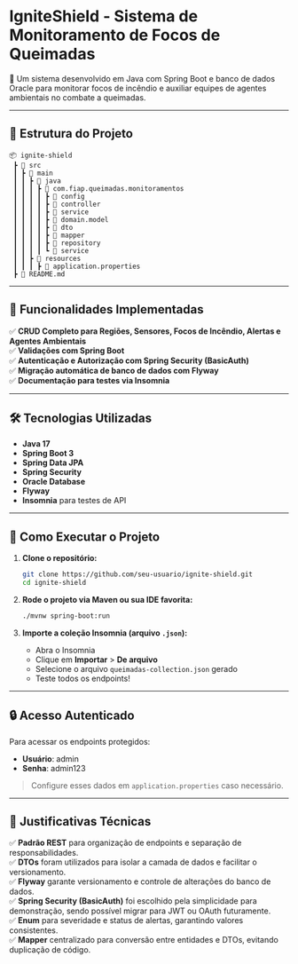 
# IgniteShield - Sistema de Monitoramento de Focos de Queimadas

🚀 Um sistema desenvolvido em Java com Spring Boot e banco de dados Oracle para monitorar focos de incêndio e auxiliar equipes de agentes ambientais no combate a queimadas.

---

## 📂 Estrutura do Projeto

```
📦 ignite-shield
 ┣ 📂 src
 ┃ ┣ 📂 main
 ┃ ┃ ┣ 📂 java
 ┃ ┃ ┃ ┣ 📂 com.fiap.queimadas.monitoramentos
 ┃ ┃ ┃ ┃ ┣ 📂 config
 ┃ ┃ ┃ ┃ ┣ 📂 controller
 ┃ ┃ ┃ ┃ ┣ 📂 service
 ┃ ┃ ┃ ┃ ┣ 📂 domain.model
 ┃ ┃ ┃ ┃ ┣ 📂 dto
 ┃ ┃ ┃ ┃ ┣ 📂 mapper
 ┃ ┃ ┃ ┃ ┣ 📂 repository
 ┃ ┃ ┃ ┃ ┗ 📂 service
 ┃ ┃ ┣ 📂 resources
 ┃ ┃ ┃ ┣ 📜 application.properties
 ┣ 📜 README.md
```

---

## 📌 Funcionalidades Implementadas

✅ **CRUD Completo para Regiões, Sensores, Focos de Incêndio, Alertas e Agentes Ambientais**  
✅ **Validações com Spring Boot**  
✅ **Autenticação e Autorização com Spring Security (BasicAuth)**  
✅ **Migração automática de banco de dados com Flyway**  
✅ **Documentação para testes via Insomnia**

---

## 🛠️ Tecnologias Utilizadas

- **Java 17**
- **Spring Boot 3**
- **Spring Data JPA**
- **Spring Security**
- **Oracle Database**
- **Flyway**
- **Insomnia** para testes de API

---

## 🚀 Como Executar o Projeto

1. **Clone o repositório:**
   ```bash
   git clone https://github.com/seu-usuario/ignite-shield.git
   cd ignite-shield
   ```


2. **Rode o projeto via Maven ou sua IDE favorita:**
   ```bash
   ./mvnw spring-boot:run
   ```

3. **Importe a coleção Insomnia (arquivo `.json`):**
   - Abra o Insomnia
   - Clique em **Importar** > **De arquivo**
   - Selecione o arquivo `queimadas-collection.json` gerado
   - Teste todos os endpoints!

---

## 🔒 Acesso Autenticado

Para acessar os endpoints protegidos:
- **Usuário**: admin
- **Senha**: admin123

> Configure esses dados em `application.properties` caso necessário.

---

## 🧩 Justificativas Técnicas

✅ **Padrão REST** para organização de endpoints e separação de responsabilidades.  
✅ **DTOs** foram utilizados para isolar a camada de dados e facilitar o versionamento.  
✅ **Flyway** garante versionamento e controle de alterações do banco de dados.  
✅ **Spring Security (BasicAuth)** foi escolhido pela simplicidade para demonstração, sendo possível migrar para JWT ou OAuth futuramente.  
✅ **Enum** para severidade e status de alertas, garantindo valores consistentes.  
✅ **Mapper** centralizado para conversão entre entidades e DTOs, evitando duplicação de código.
